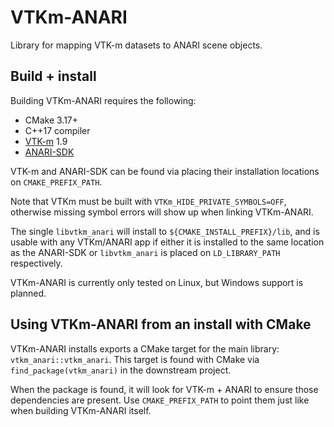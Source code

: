 # VTKm-ANARI

Library for mapping VTK-m datasets to ANARI scene objects.

## Build + install

Building VTKm-ANARI requires the following:

- CMake 3.17+
- C++17 compiler
- [VTK-m](https://github.com/Kitware/VTK-m) 1.9
- [ANARI-SDK](https://github.com/KhronosGroup/ANARI-SDK)

VTK-m and ANARI-SDK can be found via placing their installation locations on
`CMAKE_PREFIX_PATH`.

Note that VTKm must be built with `VTKm_HIDE_PRIVATE_SYMBOLS=OFF`, otherwise
missing symbol errors will show up when linking VTKm-ANARI.

The single `libvtkm_anari` will install to `${CMAKE_INSTALL_PREFIX}/lib`, and is
usable with any VTKm/ANARI app if either it is installed to the same location as
the ANARI-SDK or `libvtkm_anari` is placed on `LD_LIBRARY_PATH` respectively.

VTKm-ANARI is currently only tested on Linux, but Windows support is planned.

## Using VTKm-ANARI from an install with CMake

VTKm-ANARI installs exports a CMake target for the main library:
`vtkm_anari::vtkm_anari`.  This target is found with CMake via
`find_package(vtkm_anari)` in the downstream project.

When the package is found, it will look for VTK-m + ANARI to ensure those
dependencies are present. Use `CMAKE_PREFIX_PATH` to point them just like when
building VTKm-ANARI itself.
